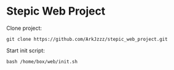 # Stepic Web Project

Clone project:

    git clone https://github.com/ArkJzzz/stepic_web_project.git

Start init script:

	bash /home/box/web/init.sh


